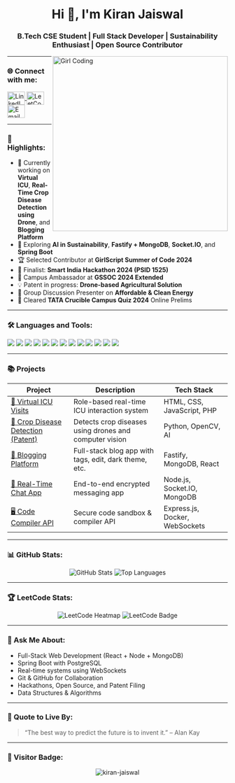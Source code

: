 <h1 align="center">Hi 👋, I'm Kiran Jaiswal</h1>
<h3 align="center">B.Tech CSE Student | Full Stack Developer | Sustainability Enthusiast | Open Source Contributor</h3>

<img align="right" alt="Girl Coding" width="400" src="https://cdn.dribbble.com/users/2046015/screenshots/6123730/working.gif">




---

### 🌐 Connect with me:
<p align="left">
  <a href="https://linkedin.com/in/kiran-jaiswal-936263237" target="blank">
    <img align="center" src="https://raw.githubusercontent.com/rahuldkjain/github-profile-readme-generator/master/src/images/icons/Social/linked-in-alt.svg" alt="LinkedIn" height="30" width="40" />
  </a>
  <a href="https://leetcode.com/kiranjaiswal744/" target="blank">
    <img align="center" src="https://raw.githubusercontent.com/rahuldkjain/github-profile-readme-generator/master/src/images/icons/Social/leet-code.svg" alt="LeetCode" height="30" width="40" />
  </a>
  <a href="mailto:kiranjaiswal744@gmail.com" target="blank">
    <img align="center" src="https://www.vectorlogo.zone/logos/gmail/gmail-icon.svg" alt="Email" height="30" width="40" />
  </a>
</p>

---

### 🏅 Highlights:

- 🔭 Currently working on **Virtual ICU**, **Real-Time Crop Disease Detection using Drone**, and **Blogging Platform**
- 🧠 Exploring **AI in Sustainability**, **Fastify + MongoDB**, **Socket.IO**, and **Spring Boot**
- 🏆 Selected Contributor at **GirlScript Summer of Code 2024**
- 🚀 Finalist: **Smart India Hackathon 2024 (PSID 1525)**
- 🌱 Campus Ambassador at **GSSOC 2024 Extended**
- 💡 Patent in progress: **Drone-based Agricultural Solution**
- 📢 Group Discussion Presenter on **Affordable & Clean Energy**
- 🧠 Cleared **TATA Crucible Campus Quiz 2024** Online Prelims

---

### 🛠 Languages and Tools:
<p align="left">
  <img src="https://img.shields.io/badge/C++-00599C?style=for-the-badge&logo=cplusplus&logoColor=white" />
  <img src="https://img.shields.io/badge/Java-007396?style=for-the-badge&logo=java&logoColor=white" />
  <img src="https://img.shields.io/badge/JavaScript-F7DF1E?style=for-the-badge&logo=javascript&logoColor=black" />
  <img src="https://img.shields.io/badge/Python-3776AB?style=for-the-badge&logo=python&logoColor=white" />
  <img src="https://img.shields.io/badge/React-20232A?style=for-the-badge&logo=react&logoColor=61DAFB" />
  <img src="https://img.shields.io/badge/Node.js-43853D?style=for-the-badge&logo=node.js&logoColor=white" />
  <img src="https://img.shields.io/badge/Express.js-000000?style=for-the-badge&logo=express&logoColor=white" />
  <img src="https://img.shields.io/badge/MongoDB-4EA94B?style=for-the-badge&logo=mongodb&logoColor=white" />
  <img src="https://img.shields.io/badge/PostgreSQL-336791?style=for-the-badge&logo=postgresql&logoColor=white" />
  <img src="https://img.shields.io/badge/Git-F05032?style=for-the-badge&logo=git&logoColor=white" />
  <img src="https://img.shields.io/badge/Postman-FF6C37?style=for-the-badge&logo=postman&logoColor=white" />
  <img src="https://img.shields.io/badge/Figma-F24E1E?style=for-the-badge&logo=figma&logoColor=white" />
  <img src="https://img.shields.io/badge/PowerPoint-B7472A?style=for-the-badge&logo=microsoft-powerpoint&logoColor=white" />
</p>

---

### 📚 Projects
| Project | Description | Tech Stack |
|--------|-------------|------------|
| [🧠 Virtual ICU Visits](https://github.com/kiran-jaiswal/Virtual-ICU-Visits-Project.git) | Role-based real-time ICU interaction system | HTML, CSS, JavaScript, PHP |
| [🌾 Crop Disease Detection (Patent)](https://github.com/kiran-jaiswal/Drone-Detection-Project) | Detects crop diseases using drones and computer vision | Python, OpenCV, AI |
| [📝 Blogging Platform](https://github.com/kiran-jaiswal/Blogging_Website) | Full-stack blog app with tags, edit, dark theme, etc. | Fastify, MongoDB, React |
| [💬 Real-Time Chat App](https://github.com/kiran-jaiswal/Real-Time-Chat) | End-to-end encrypted messaging app | Node.js, Socket.IO, MongoDB |
| [🖥️ Code Compiler API](https://github.com/kiran-jaiswal/Online-Code-Compiler) | Secure code sandbox & compiler API | Express.js, Docker, WebSockets |

---

### 📊 GitHub Stats:
<p align="center">
  <img src="https://github-readme-stats.vercel.app/api?username=kiran-jaiswal&show_icons=true&theme=radical" alt="GitHub Stats" />
  <img src="https://github-readme-stats.vercel.app/api/top-langs/?username=kiran-jaiswal&layout=compact&theme=radical" alt="Top Languages" />
</p>

---

### 🏆 LeetCode Stats:
<p align="center">
  <img src="https://leetcard.jacoblin.cool/kiranjaiswal744?theme=dark" alt="LeetCode Heatmap" />
  <img src="https://leetcode-badge-showcase.vercel.app/api?username=kiranjaiswal744&theme=dark&animated=true" alt="LeetCode Badge" />
</p>

---

### 💬 Ask Me About:
- Full-Stack Web Development (React + Node + MongoDB)
- Spring Boot with PostgreSQL
- Real-time systems using WebSockets
- Git & GitHub for Collaboration
- Hackathons, Open Source, and Patent Filing
- Data Structures & Algorithms

---

### 🎯 Quote to Live By:
> “The best way to predict the future is to invent it.” – Alan Kay

---

### 📌 Visitor Badge:
<p align="center">
  <img src="https://komarev.com/ghpvc/?username=kiran-jaiswal&label=Profile%20views&color=0e75b6&style=flat" alt="kiran-jaiswal" />
</p>
